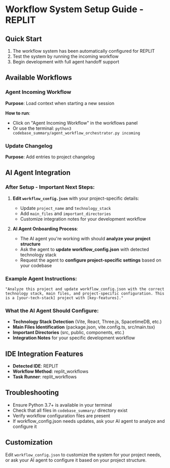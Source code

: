 # Workflow System Setup Guide - REPLIT

## Quick Start
1. The workflow system has been automatically configured for REPLIT
2. Test the system by running the incoming workflow
3. Begin development with full agent handoff support

## Available Workflows

### Agent Incoming Workflow
**Purpose**: Load context when starting a new session

**How to run**: 
- Click on "Agent Incoming Workflow" in the workflows panel
- Or use the terminal: `python3 codebase_summary/agent_workflow_orchestrator.py incoming`

### Update Changelog
**Purpose**: Add entries to project changelog

## AI Agent Integration

### After Setup - Important Next Steps:
1. **Edit `workflow_config.json`** with your project-specific details:
   - Update `project_name` and `technology_stack`
   - Add `main_files` and `important_directories`
   - Customize integration notes for your development workflow

2. **AI Agent Onboarding Process**:
   - The AI agent you're working with should **analyze your project structure**
   - Ask the agent to **update workflow_config.json** with detected technology stack
   - Request the agent to **configure project-specific settings** based on your codebase

### Example Agent Instructions:
```
"Analyze this project and update workflow_config.json with the correct technology stack, main files, and project-specific configuration. This is a [your-tech-stack] project with [key-features]."
```

### What the AI Agent Should Configure:
- **Technology Stack Detection** (Vite, React, Three.js, SpacetimeDB, etc.)
- **Main Files Identification** (package.json, vite.config.ts, src/main.tsx)
- **Important Directories** (src, public, components, etc.)
- **Integration Notes** for your specific development workflow

## IDE Integration Features
- **Detected IDE**: REPLIT
- **Workflow Method**: replit_workflows
- **Task Runner**: replit_workflows

## Troubleshooting
- Ensure Python 3.7+ is available in your terminal
- Check that all files in `codebase_summary/` directory exist
- Verify workflow configuration files are present
- If workflow_config.json needs updates, ask your AI agent to analyze and configure it

## Customization
Edit `workflow_config.json` to customize the system for your project needs, or ask your AI agent to configure it based on your project structure.
